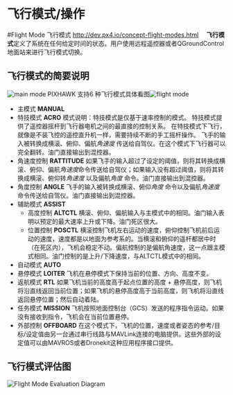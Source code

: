 # 飞行模式/操作
#Flight Mode 飞行模式
<http://dev.px4.io/concept-flight-modes.html>
&emsp;**飞行模式**定义了系统在任何给定时间的状态。用户使用远程遥控器或者QGroundControl地面站来进行飞行模式切换。
## 飞行模式的简要说明
![main mode](http://i.imgur.com/cHlbdy9.png)
 PIXHAWK 支持6 种飞行模式具体看图![flight mode](http://i.imgur.com/ktKrAAN.png)
* 主模式 **MANUAL**
 * 特技模式 **ACRO**
模式说明：特技模式是仅基于速率控制的模式。
特技模式提供了遥控器摇杆到飞行器电机之间的最直接的控制关系。
在特技模式下飞行，就像是不装飞控的遥控直升机一样，需要持续不断的手工摇杆操作。
飞手的输入被转换成横滚、俯仰、偏航*角速度* 传送给自驾仪。在这个模式下飞行器可以完全翻转。油门直接输出到混控器。
 * 角速度控制  **RATTITUDE**
如果飞手的输入超过了设定的阈值，则将其转换成横滚、俯仰、偏航*角速度*命令传送给自驾仪；如果输入没有超过阈值，则将其转换成横滚、俯仰转*角速度* 以及偏航*角度* 命令。油门直接输出到混控器。
 * 角度控制 **ANGLE**
飞手的输入被转换成横滚、俯仰*角度* 命令以及偏航*角速度* 命令传送给自驾仪。油门直接输出到混控器。
* 辅助模式 **ASSIST**
  * 高度控制 **ALTCTL** 
横滚、俯仰、偏航输入与主模式中的相同。油门输入表明以预定的最大速率上升或下降。油门死区很大。
  * 位置控制 **POSCTL**
横滚控制飞机左右运动的速度，俯仰控制飞机前后运动的速度，速度都是以地面为参考系的。当横滚和俯仰的遥杆都居中时（在死区内），飞机会稳定不动。偏航控制的是偏航角速度，这一点跟主模式相同。油门控制的是上升/下降速度，与ALTCTL模式中的相同。
* 自动模式 **AUTO**
 * 悬停模式 **LOITER**
飞机在悬停模式下保持当前的位置、方向、高度不变。
 * 返航模式 **RTL**
如果飞机当前的高度高于起点位置的高度 + 悬停高度，则飞机将沿直线返回当前位置；如果飞机的悬停高度高于当前高度，则飞机将沿直线返回悬停位置；然后自动着陆。
 * 任务模式 **MISSION**
飞机按照地面控制台（GCS）发送的程序指令运动。如果没有接收到指令，飞机会在当前位置悬停。
* 外部控制 **OFFBOARD**
在这个模式下，飞机的位置，速度或者姿态的参考/目标/设定值由另一台通过串行线路与MAVLink连接的电脑提供。这些外部的设定值可以由MAVROS或者Dronekit这种应用程序接口提供。
## 飞行模式评估图
![Flight Mode Evaluation Diagram](http://i.imgur.com/ZbiCup6.png)
